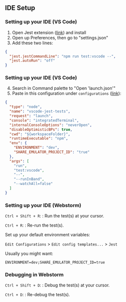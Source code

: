 ## IDE Setup

### Setting up your IDE (VS Code)

1. Open Jest extension ([link](https://marketplace.visualstudio.com/items?itemName=Orta.vscode-jest)) and install
2. Open up Preferences, then go to "settings.json"
3. Add these two lines:

```json
{
  "jest.jestCommandLine": "npm run test:vscode --",
  "jest.autoRun": "off"
}
```

### Setting up your IDE (VS Code)

4. Search in Command palette to "Open 'launch.json'"
5. Paste in this configuration under `configurations` ([link](https://gist.github.com/AndrewSouthpaw/d74048ec04ffddaf7c3b6281aa92d2d0)):

```json
{
  "type": "node",
  "name": "vscode-jest-tests",
  "request": "launch",
  "console": "integratedTerminal",
  "internalConsoleOptions": "neverOpen",
  "disableOptimisticBPs": true,
  "cwd": "${workspaceFolder}",
  "runtimeExecutable": "npm",
  "env": {
    "ENVIRONMENT": "dev",
    "SHARE_EMULATOR_PROJECT_ID": "true"
  },
  "args": [
    "run",
    "test:vscode",
    "--",
    "--runInBand",
    "--watchAll=false"
  ]
}
```

### Setting up your IDE (Webstorm)

`Ctrl + Shift + R`:
  : Run the test(s) at your cursor.

`Ctrl + R`:
  : Re-run the test(s).

Set up your default environment variables:

`Edit Configurations` > `Edit config templates...` > `Jest`

Usually you might want:

`ENVIRONMENT=dev;SHARE_EMULATOR_PROJECT_ID=true`

### Debugging in Webstorm

`Ctrl + Shift + D`:
  : Debug the test(s) at your cursor.

`Ctrl + D`:
  : Re-debug the test(s).
